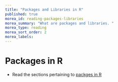 ```yaml
---
title: "Packages and Libraries in R"
published: true
morea_id: reading-packages-libraries
morea_summary: "What are packages and libraries. "
morea_type: reading
morea_sort_order: 2
morea_labels:
---
```


# Packages in R 

* Read the sections pertaining to [packges in R](https://rstudio-education.github.io/hopr/packages2.html)



